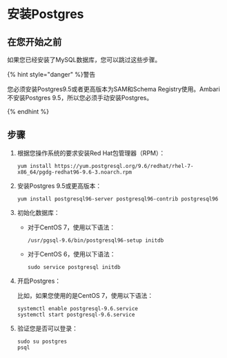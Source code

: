 # 安装Postgres

## 在您开始之前

如果您已经安装了MySQL数据库，您可以跳过这些步骤。

{% hint style="danger" %}警告

您必须安装Postgres9.5或者更高版本为SAM和Schema Registry使用。Ambari不安装Postgres 9.5，所以您必须手动安装Postgres。

{% endhint %}

## 步骤

1. 根据您操作系统的要求安装Red Hat包管理器（RPM）：

   ```shell
   yum install https://yum.postgresql.org/9.6/redhat/rhel-7-x86_64/pgdg-redhat96-9.6-3.noarch.rpm
   ```

2. 安装Postgres 9.5或更高版本：

   ```shell
   yum install postgresql96-server postgresql96-contrib postgresql96
   ```

3. 初始化数据库：

   - 对于CentOS 7，使用以下语法：

     ```shell
     /usr/pgsql-9.6/bin/postgresql96-setup initdb
     ```

   - 对于CentOS 6，使用以下语法：

     ```shell
     sudo service postgresql initdb
     ```

4. 开启Postgres：

   比如，如果您使用的是CentOS 7，使用以下语法：

   ```shell
   systemctl enable postgresql-9.6.service
   systemctl start postgresql-9.6.service
   ```

5. 验证您是否可以登录：

   ```shell
   sudo su postgres
   psql
   ```
